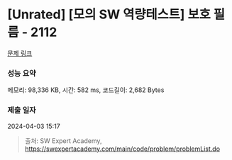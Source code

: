 # [Unrated] [모의 SW 역량테스트] 보호 필름 - 2112 

[문제 링크](https://swexpertacademy.com/main/code/problem/problemDetail.do?contestProbId=AV5V1SYKAaUDFAWu) 

### 성능 요약

메모리: 98,336 KB, 시간: 582 ms, 코드길이: 2,682 Bytes

### 제출 일자

2024-04-03 15:17



> 출처: SW Expert Academy, https://swexpertacademy.com/main/code/problem/problemList.do